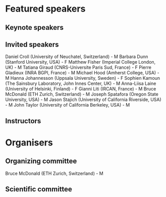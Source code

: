 # Featured speakers

## Keynote speakers


## Invited speakers
Daniel Croll (University of Neuchatel, Switzerland) - M
Barbara Dunn (Stanford University, USA) - F
Matthew Fisher (Imperial College London, UK) - M
Tatiana Giraud (CNRS-Universite Paris Sud, France) - F
Pierre Gladieux (INRA BGPI, France) - M
Michael Hood (Amherst College, USA) - M
Hanna Johannesson  (Uppsala University, Sweden) - F
Sophien Kamoun (The Sainsbury Laboratory, John Innes Center, UK) - M
Anna-Liisa Laine (University of Helsinki, Finland) - F
Gianni Liti (IRCAN, France) - M
Bruce McDonald (ETH Zurich, Switzerland) - M
Joseph Spatafora (Oregon State University, USA) - M 
Jason Stajich (University of California Riverside, USA) - M
John Taylor (University of California Berkeley, USA) - M

## Instructors


# Organisers


## Organizing committee
Bruce McDonald (ETH Zurich, Switzerland) - M

## Scientific committee
